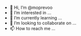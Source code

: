 - 👋 Hi, I’m @moprevoo
- 👀 I’m interested in ...
- 🌱 I’m currently learning ...
- 💞️ I’m looking to collaborate on ...
- 📫 How to reach me ...

<!---
moprevoo/moprevoo is a ✨ special ✨ repository because its `README.md` (this file) appears on your GitHub profile.
You can click the Preview link to take a look at your changes.
--->
